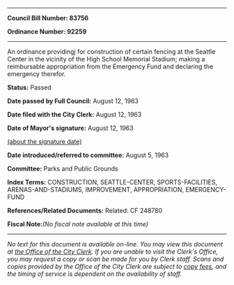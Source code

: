 

********

**Council Bill Number: 83756**
   
**Ordinance Number: 92259**
********

 An ordinance providingj for construction of certain fencing at the Seattle Center in the vicinity of the High School Memorial Stadium; making a reimbursable appropriation from the Emergency Fund and declaring the emergency therefor.

**Status:** Passed
   
**Date passed by Full Council:** August 12, 1963
   
**Date filed with the City Clerk:** August 12, 1963
   
**Date of Mayor's signature:** August 12, 1963
   
[(about the signature date)](/~public/approvaldate.htm)
   
   
   
**Date introduced/referred to committee:** August 5, 1963
   
**Committee:** Parks and Public Grounds
   
   
**Index Terms:** CONSTRUCTION, SEATTLE-CENTER, SPORTS-FACILITIES, ARENAS-AND-STADIUMS, IMPROVEMENT, APPROPRIATION, EMERGENCY-FUND

**References/Related Documents:** Related: CF 248780

**Fiscal Note:**_(No fiscal note available at this time)_
********

_No text for this document is available on-line. You may view this document at [the Office of the City Clerk](http://www.seattle.gov/leg/clerk/contactUs.htm). If you are unable to visit the Clerk's Office, you may request a copy or scan be made for you by Clerk staff. Scans and copies provided by the Office of the City Clerk are subject to [copy fees](http://clerk.seattle.gov/~public/clerkfees.htm), and the timing of service is dependent on the availability of staff._


